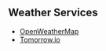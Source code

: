 ## Weather Services
- [OpenWeatherMap](https://openweathermap.org/api)
- [Tomorrow.io](https://www.tomorrow.io/weather-api/)